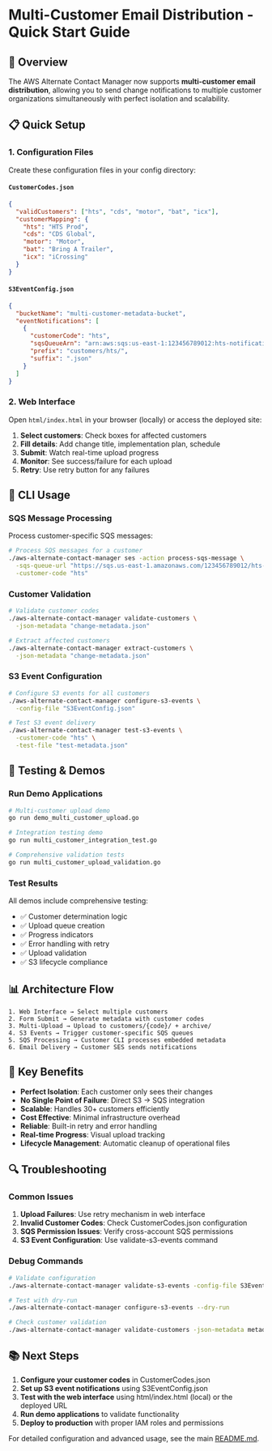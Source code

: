 # Multi-Customer Email Distribution - Quick Start Guide

## 🚀 Overview

The AWS Alternate Contact Manager now supports **multi-customer email distribution**, allowing you to send change notifications to multiple customer organizations simultaneously with perfect isolation and scalability.

## 📋 Quick Setup

### 1. Configuration Files

Create these configuration files in your config directory:

#### `CustomerCodes.json`
```json
{
  "validCustomers": ["hts", "cds", "motor", "bat", "icx"],
  "customerMapping": {
    "hts": "HTS Prod",
    "cds": "CDS Global", 
    "motor": "Motor",
    "bat": "Bring A Trailer",
    "icx": "iCrossing"
  }
}
```

#### `S3EventConfig.json`
```json
{
  "bucketName": "multi-customer-metadata-bucket",
  "eventNotifications": [
    {
      "customerCode": "hts",
      "sqsQueueArn": "arn:aws:sqs:us-east-1:123456789012:hts-notifications",
      "prefix": "customers/hts/",
      "suffix": ".json"
    }
  ]
}
```

### 2. Web Interface

Open `html/index.html` in your browser (locally) or access the deployed site:

1. **Select customers**: Check boxes for affected customers
2. **Fill details**: Add change title, implementation plan, schedule
3. **Submit**: Watch real-time upload progress
4. **Monitor**: See success/failure for each upload
5. **Retry**: Use retry button for any failures

## 🔧 CLI Usage

### SQS Message Processing

Process customer-specific SQS messages:

```bash
# Process SQS messages for a customer
./aws-alternate-contact-manager ses -action process-sqs-message \
  -sqs-queue-url "https://sqs.us-east-1.amazonaws.com/123456789012/hts-notifications" \
  -customer-code "hts"
```

### Customer Validation

```bash
# Validate customer codes
./aws-alternate-contact-manager validate-customers \
  -json-metadata "change-metadata.json"

# Extract affected customers
./aws-alternate-contact-manager extract-customers \
  -json-metadata "change-metadata.json"
```

### S3 Event Configuration

```bash
# Configure S3 events for all customers
./aws-alternate-contact-manager configure-s3-events \
  -config-file "S3EventConfig.json"

# Test S3 event delivery
./aws-alternate-contact-manager test-s3-events \
  -customer-code "hts" \
  -test-file "test-metadata.json"
```

## 🧪 Testing & Demos

### Run Demo Applications

```bash
# Multi-customer upload demo
go run demo_multi_customer_upload.go

# Integration testing demo  
go run multi_customer_integration_test.go

# Comprehensive validation tests
go run multi_customer_upload_validation.go
```

### Test Results
All demos include comprehensive testing:
- ✅ Customer determination logic
- ✅ Upload queue creation  
- ✅ Progress indicators
- ✅ Error handling with retry
- ✅ Upload validation
- ✅ S3 lifecycle compliance

## 📊 Architecture Flow

```
1. Web Interface → Select multiple customers
2. Form Submit → Generate metadata with customer codes
3. Multi-Upload → Upload to customers/{code}/ + archive/
4. S3 Events → Trigger customer-specific SQS queues
5. SQS Processing → Customer CLI processes embedded metadata
6. Email Delivery → Customer SES sends notifications
```

## 🎯 Key Benefits

- **Perfect Isolation**: Each customer only sees their changes
- **No Single Point of Failure**: Direct S3 → SQS integration
- **Scalable**: Handles 30+ customers efficiently  
- **Cost Effective**: Minimal infrastructure overhead
- **Reliable**: Built-in retry and error handling
- **Real-time Progress**: Visual upload tracking
- **Lifecycle Management**: Automatic cleanup of operational files

## 🔍 Troubleshooting

### Common Issues

1. **Upload Failures**: Use retry mechanism in web interface
2. **Invalid Customer Codes**: Check CustomerCodes.json configuration
3. **SQS Permission Issues**: Verify cross-account SQS permissions
4. **S3 Event Configuration**: Use validate-s3-events command

### Debug Commands

```bash
# Validate configuration
./aws-alternate-contact-manager validate-s3-events -config-file S3EventConfig.json

# Test with dry-run
./aws-alternate-contact-manager configure-s3-events --dry-run

# Check customer validation
./aws-alternate-contact-manager validate-customers -json-metadata metadata.json
```

## 📚 Next Steps

1. **Configure your customer codes** in CustomerCodes.json
2. **Set up S3 event notifications** using S3EventConfig.json  
3. **Test with the web interface** using html/index.html (local) or the deployed URL
4. **Run demo applications** to validate functionality
5. **Deploy to production** with proper IAM roles and permissions

For detailed configuration and advanced usage, see the main [README.md](README.md).